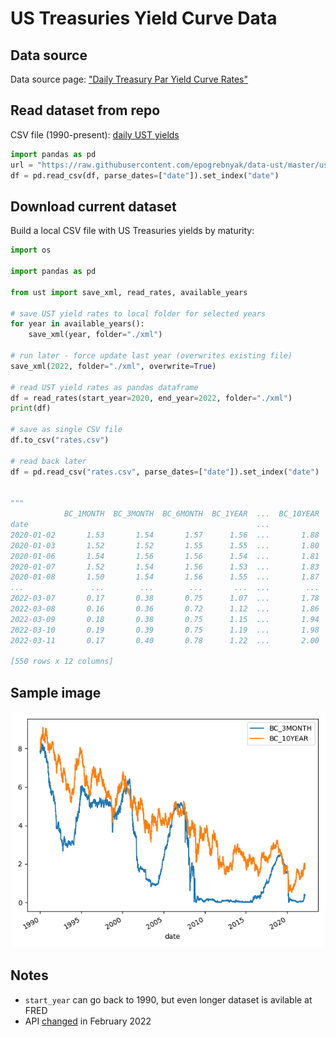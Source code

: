 # US Treasuries Yield Curve Data

## Data source

Data source page: ["Daily Treasury Par Yield Curve Rates"](https://home.treasury.gov/resource-center/data-chart-center/interest-rates/TextView?type=daily_treasury_yield_curve&field_tdr_date_value=2022) 

## Read dataset from repo

CSV file (1990-present): [daily UST yields](https://raw.githubusercontent.com/epogrebnyak/data-ust/master/ust.csv)
 
```python
import pandas as pd
url = "https://raw.githubusercontent.com/epogrebnyak/data-ust/master/ust.csv"
df = pd.read_csv(df, parse_dates=["date"]).set_index("date")
```

## Download current dataset

Build a local CSV file with US Treasuries yields by maturity: 

```python
import os

import pandas as pd

from ust import save_xml, read_rates, available_years

# save UST yield rates to local folder for selected years
for year in available_years():
    save_xml(year, folder="./xml")

# run later - force update last year (overwrites existing file)
save_xml(2022, folder="./xml", overwrite=True)

# read UST yield rates as pandas dataframe
df = read_rates(start_year=2020, end_year=2022, folder="./xml")
print(df)

# save as single CSV file
df.to_csv("rates.csv")

# read back later
df = pd.read_csv("rates.csv", parse_dates=["date"]).set_index("date")


"""
            BC_1MONTH  BC_3MONTH  BC_6MONTH  BC_1YEAR  ...  BC_10YEAR  BC_20YEAR  BC_30YEAR  BC_30YEARDISPLAY
date                                                   ...                                                   
2020-01-02       1.53       1.54       1.57      1.56  ...       1.88       2.19       2.33              2.33
2020-01-03       1.52       1.52       1.55      1.55  ...       1.80       2.11       2.26              2.26
2020-01-06       1.54       1.56       1.56      1.54  ...       1.81       2.13       2.28              2.28
2020-01-07       1.52       1.54       1.56      1.53  ...       1.83       2.16       2.31              2.31
2020-01-08       1.50       1.54       1.56      1.55  ...       1.87       2.21       2.35              2.35
...               ...        ...        ...       ...  ...        ...        ...        ...               ...
2022-03-07       0.17       0.38       0.75      1.07  ...       1.78       2.29       2.19              2.19
2022-03-08       0.16       0.36       0.72      1.12  ...       1.86       2.34       2.24              2.24
2022-03-09       0.18       0.38       0.75      1.15  ...       1.94       2.38       2.29              2.29
2022-03-10       0.19       0.39       0.75      1.19  ...       1.98       2.45       2.38              2.38
2022-03-11       0.17       0.40       0.78      1.22  ...       2.00       2.45       2.36              2.36

[550 rows x 12 columns]
```

## Sample image

![](ust.png)

## Notes

- `start_year` can go back to 1990, but even longer dataset is avilable at FRED
- API [changed](https://home.treasury.gov/developer-notice-xml-changes) in February 2022 


